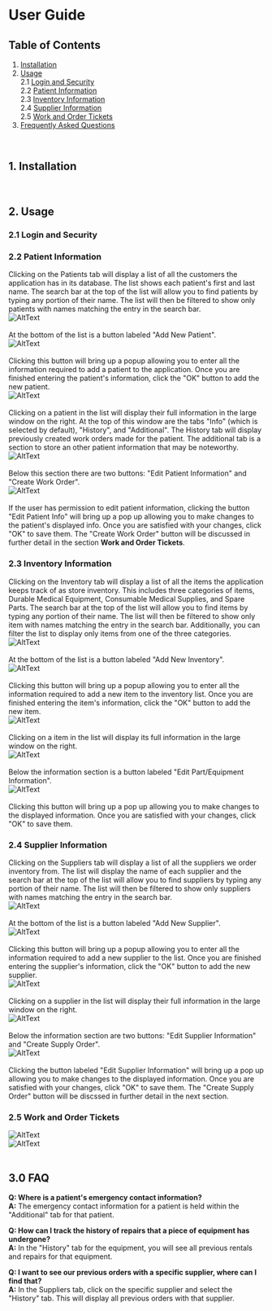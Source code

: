 # User Guide
## Table of Contents
1. [Installation](#installation)
2. [Usage](#usage)<br />
  2.1 [Login and Security](#login-and-security)<br />
  2.2 [Patient Information](#patient-information)<br />
  2.3 [Inventory Information](#inventory-information)<br />
  2.4 [Supplier Information](#supplier-information)<br />
  2.5 [Work and Order Tickets](#work-and-order-tickets)
3. [Frequently Asked Questions](#frequently-asked-questions)
<br />

## 1. Installation <a name="installation"></a>

<br />

## 2. Usage <a name="usage"></a>
### 2.1 Login and Security <a name="login-and-security"></a>

### 2.2 Patient Information <a name="patient-information"></a>
Clicking on the Patients tab will display a list of all the customers the application has in its database. The list shows each patient's first and last name. The search bar at the top of the list will allow you to find patients by typing any portion of their name. The list will then be filtered to show only patients with names matching the entry in the search bar. <br />
![AltText](Assignments/Images/PatientsTab.jpg?raw=true "PatientsTab") <br />
<br />
At the bottom of the list is a button labeled "Add New Patient".<br />
![AltText](Assignments/Images/AddPatientButton.jpg?raw=true "AddPatientButton") <br />
<br />
Clicking this button will bring up a popup allowing you to enter all the information required to add a patient to the application. Once you are finished entering the patient's information, click the "OK" button to add the new patient.<br />
![AltText](Assignments/Images/AddPatient.jpg?raw=true "AddPatient") <br />
<br />
Clicking on a patient in the list will display their full information in the large window on the right. At the top of this window are the tabs "Info" (which is selected by default), "History", and "Additional". The History tab will display previously created work orders made for the patient. The additional tab is a section to store an other patient information that may be noteworthy. <br />
![AltText](Assignments/Images/PatientInfo.jpg?raw=true "PatientInfo") <br />
<br />
Below this section there are two buttons: "Edit Patient Information" and "Create Work Order". <br />
![AltText](Assignments/Images/EditPatientButton.jpg?raw=true "EditPatientButton") <br />
<br />
If the user has permission to edit patient information, clicking the button "Edit Patient Info" will bring up a pop up allowing you to make changes to the patient's displayed info. Once you are satisfied with your changes, click "OK" to save them. The "Create Work Order" button will be discussed in further detail in the section **Work and Order Tickets**. <br />


### 2.3 Inventory Information <a name="inventory-information"></a>
Clicking on the Inventory tab will display a list of all the items the application keeps track of as store inventory. This includes three categories of items, Durable Medical Equipment, Consumable Medical Supplies, and Spare Parts. The search bar at the top of the list will allow you to find items by typing any portion of their name. The list will then be filtered to show only item with names matching the entry in the search bar. Additionally, you can filter the list to display only items from one of the three categories. <br />
![AltText](Assignments/Images/InventoryTab.jpg?raw=true "InventoryTab") <br />
<br />
At the bottom of the list is a button labeled "Add New Inventory".<br />
![AltText](Assignments/Images/AddInventoryButton.jpg?raw=true "AddInventoryButton") <br />
<br />
Clicking this button will bring up a popup allowing you to enter all the information required to add a new item to the inventory list. Once you are finished entering the item's information, click the "OK" button to add the new item.<br />
![AltText](Assignments/Images/AddInventory.jpg?raw=true "AddInventory") <br />
<br />
Clicking on a item in the list will display its full information in the large window on the right. <br />
![AltText](Assignments/Images/InventoryInfo.jpg?raw=true "InventoryInfo") <br />
<br />
Below the information section is a button labeled "Edit Part/Equipment Information". <br />
![AltText](Assignments/Images/EditInventoryButton.jpg?raw=true "EditInventoryButton") <br />
<br />
Clicking this button will bring up a pop up allowing you to make changes to the displayed information. Once you are satisfied with your changes, click "OK" to save them. <br />

### 2.4 Supplier Information <a name="supplier-information"></a>
Clicking on the Suppliers tab will display a list of all the suppliers we order inventory from. The list will display the name of each supplier and the search bar at the top of the list will allow you to find suppliers by typing any portion of their name. The list will then be filtered to show only suppliers with names matching the entry in the search bar. <br />
![AltText](Assignments/Images/SuppliersTab.jpg?raw=true "SuppliersTab") <br />
<br />
At the bottom of the list is a button labeled "Add New Supplier". <br />
![AltText](Assignments/Images/AddSupplierButton.jpg?raw=true "AddSupplierButton") <br />
<br />
Clicking this button will bring up a popup allowing you to enter all the information required to add a new supplier to the list. Once you are finished entering the supplier's information, click the "OK" button to add the new supplier.<br />
![AltText](Assignments/Images/AddSupplier.jpg?raw=true "AddSupplier") <br />
<br />
Clicking on a supplier in the list will display their full information in the large window on the right. <br />
![AltText](Assignments/Images/SupplierInfo.jpg?raw=true "SupplierInfo") <br />
<br />
Below the information section are two buttons: "Edit Supplier Information" and "Create Supply Order".<br />
![AltText](Assignments/Images/EditSupplierButton.jpg?raw=true "EditSupplierButton") <br />
<br />
Clicking the button labeled "Edit Supplier Information" will bring up a pop up allowing you to make changes to the displayed information. Once you are satisfied with your changes, click "OK" to save them. The "Create Supply Order" button will be discssed in further detail in the next section.

### 2.5 Work and Order Tickets <a name="work-and-order-tickets"></a>
![AltText](Assignments/Images/WorkOrder.jpg?raw=true "WorkOrder") <br />
![AltText](Assignments/Images/SupplyOrder.jpg?raw=true "SupplyOrder") <br />
<br />

## 3.0 FAQ <a name="frequently-asked-questions"></a>
**Q: Where is a patient's emergency contact information?**<br />
**A:** The emergency contact information for a patient is held within the "Additional" tab for that patient.

**Q: How can I track the history of repairs that a piece of equipment has undergone?**<br />
**A:** In the "History" tab for the equipment, you will see all previous rentals and repairs for that equipment.

**Q: I want to see our previous orders with a specific supplier, where can I find that?** <br />
**A:** In the Suppliers tab, click on the specific supplier and select the "History" tab. This will display all previous orders with that supplier.
